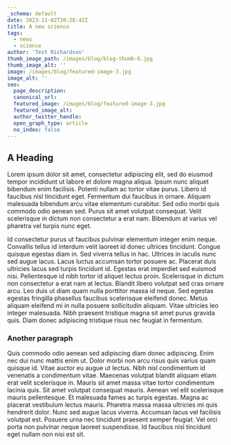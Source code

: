 ```yaml
---
_schema: default
date: 2023-11-02T20:28:42Z
title: A new science
tags:
  - news
  - science
author: 'Test Richardson'
thumb_image_path: /images/blog/blog-thumb-6.jpg
thumb_image_alt: ''
image: /images/blog/featured-image-3.jpg
image_alt: ''
seo:
  page_description:
  canonical_url:
  featured_image: /images/blog/featured-image-3.jpg
  featured_image_alt:
  author_twitter_handle:
  open_graph_type: article
  no_index: false
---
```

## A Heading

Lorem ipsum dolor sit amet, consectetur adipiscing elit, sed do eiusmod tempor incididunt ut labore et dolore magna aliqua. Ipsum nunc aliquet bibendum enim facilisis. Potenti nullam ac tortor vitae purus. Libero id faucibus nisl tincidunt eget. Fermentum dui faucibus in ornare. Aliquam malesuada bibendum arcu vitae elementum curabitur. Sed odio morbi quis commodo odio aenean sed. Purus sit amet volutpat consequat. Velit scelerisque in dictum non consectetur a erat nam. Bibendum at varius vel pharetra vel turpis nunc eget.

Id consectetur purus ut faucibus pulvinar elementum integer enim neque. Convallis tellus id interdum velit laoreet id donec ultrices tincidunt. Congue quisque egestas diam in. Sed viverra tellus in hac. Ultrices in iaculis nunc sed augue lacus. Lacus luctus accumsan tortor posuere ac. Placerat duis ultricies lacus sed turpis tincidunt id. Egestas erat imperdiet sed euismod nisi. Pellentesque id nibh tortor id aliquet lectus proin. Scelerisque in dictum non consectetur a erat nam at lectus. Blandit libero volutpat sed cras ornare arcu. Leo duis ut diam quam nulla porttitor massa id neque. Sed egestas egestas fringilla phasellus faucibus scelerisque eleifend donec. Metus aliquam eleifend mi in nulla posuere sollicitudin aliquam. Vitae ultricies leo integer malesuada. Nibh praesent tristique magna sit amet purus gravida quis. Diam donec adipiscing tristique risus nec feugiat in fermentum.

### Another paragraph

Quis commodo odio aenean sed adipiscing diam donec adipiscing. Enim nec dui nunc mattis enim ut. Dolor morbi non arcu risus quis varius quam quisque id. Vitae auctor eu augue ut lectus. Nibh nisl condimentum id venenatis a condimentum vitae. Maecenas volutpat blandit aliquam etiam erat velit scelerisque in. Mauris sit amet massa vitae tortor condimentum lacinia quis. Sit amet volutpat consequat mauris. Aenean vel elit scelerisque mauris pellentesque. Et malesuada fames ac turpis egestas. Magna ac placerat vestibulum lectus mauris. Pharetra massa massa ultricies mi quis hendrerit dolor. Nunc sed augue lacus viverra. Accumsan lacus vel facilisis volutpat est. Posuere urna nec tincidunt praesent semper feugiat. Vel orci porta non pulvinar neque laoreet suspendisse. Id faucibus nisl tincidunt eget nullam non nisi est sit.